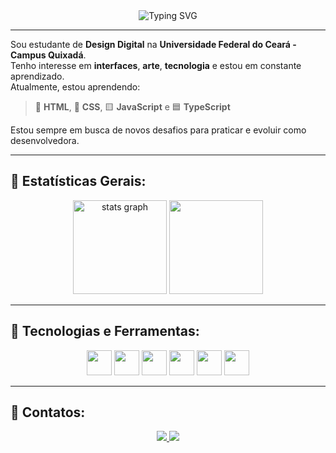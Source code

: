 <div align="center">
  <img src="https://readme-typing-svg.herokuapp.com?font=Fira+Code&weight=700&pause=1000&color=FF69B4&center=true&vCenter=true&width=435&lines=Olá+✨;Eu+sou+a+Maria+Vitória" alt="Typing SVG" />
</div>


---

Sou estudante de **Design Digital** na **Universidade Federal do Ceará - Campus Quixadá**.  
Tenho interesse em **interfaces**, **arte**, **tecnologia** e estou em constante aprendizado.  
Atualmente, estou aprendendo:

> 🎨 **HTML**, 🎨 **CSS**, 🟨 **JavaScript** e 🟦 **TypeScript**

Estou sempre em busca de novos desafios para praticar e evoluir como desenvolvedora.

---

## 🌺 Estatísticas Gerais:

  <div align="center">
    <img src="https://github-readme-stats.vercel.app/api?username=MariaVitoriadeAlmeidaFerreira&show_icons=true&theme=rose&rank_icon=github" height="150" alt="stats graph" />
    <img height=150 src="https://github-readme-stats.vercel.app/api/top-langs?username=MariaVitoriadeAlmeidaFerreira&layout=compact&langs_count=8&theme=rose" />
</div>



---

## 🌸 Tecnologias e Ferramentas:

<div align="center">
  <img src="https://cdn.jsdelivr.net/gh/devicons/devicon/icons/html5/html5-original.svg" width="40" />
  <img src="https://cdn.jsdelivr.net/gh/devicons/devicon/icons/css3/css3-original.svg" width="40" />
  <img src="https://cdn.jsdelivr.net/gh/devicons/devicon/icons/javascript/javascript-original.svg" width="40" />
  <img src="https://cdn.jsdelivr.net/gh/devicons/devicon/icons/typescript/typescript-original.svg" width="40" />
  <img src="https://cdn.jsdelivr.net/gh/devicons/devicon/icons/vscode/vscode-original.svg" width="40" />
  <img src="https://cdn.jsdelivr.net/gh/devicons/devicon/icons/git/git-original.svg" width="40" />
</div>



---

## 🎀 Contatos:

<div align="center">
  <a href="mailto:almeidademariavitoria@gmail.com" target="_blank">
    <img src="https://img.shields.io/badge/Gmail-D14836?style=for-the-badge&logo=gmail&logoColor=white" />
  </a>
  <a href="https://www.linkedin.com/in/maria-vitória-de-almeida-ferreira-396821306" target="_blank">
    <img src="https://img.shields.io/badge/LinkedIn-0077B5?style=for-the-badge&logo=linkedin&logoColor=white" />
  </a>
  
</div>

